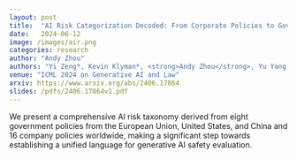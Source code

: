 ```yaml
---
layout: post
title:  "AI Risk Categorization Decoded: From Corporate Policies to Government Regulations"
date:   2024-06-12
image: /images/air.png
categories: research
author: "Andy Zhou"
authors: "Yi Zeng*, Kevin Klyman*, <strong>Andy Zhou</strong>, Yu Yang, Minzhou Pan, Ruoxi Jia, Dawn Song, Percy Liang, Bo Li"
venue: "ICML 2024 on Generative AI and Law"
arxiv: https://www.arxiv.org/abs/2406.17864
slides: /pdfs/2406.17864v1.pdf
---
```

We present a comprehensive AI risk taxonomy derived from eight government policies from the European Union, United States, and China and 16 company policies worldwide, making a significant step towards establishing a unified language for generative AI safety evaluation.
